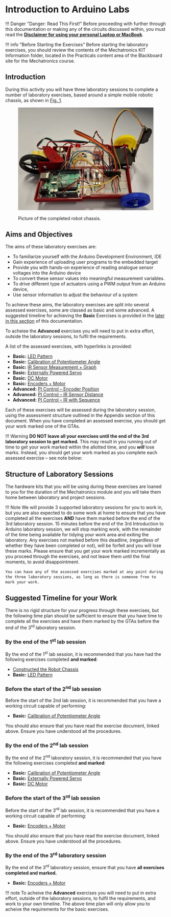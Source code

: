 # Introduction to Arduino Labs

!!! Danger "Danger: Read This First!"
    Before proceeding with further through this documentation or making any of the circuits discussed within, you must read the [**Disclaimer for using your personal Laptop or MacBook**](./Disclaimer.md).

!!! info "Before Starting the Exercises"
    Before starting the laboratory exercises, you should review the contents of the Mechatronics KIT Information folder, located in the Practicals content area of the Blackboard site for the Mechatronics course.

## Introduction
During this activity you will have three laboratory sessions to complete a number of laboratory exercises, based around a simple mobile robotic chassis, as shown in <debugHL>[Fig. 1](#chassisPic)</debugHL>.

<figure  markdown="span">
  <a name="chassisPic"></a>

  ![Picture of the completed robot chassis.](/images/Robot%201st%20Picture.jpg)

  <figcaption>Picture of the completed robot chassis.</figcaption>
  </figure>

## Aims and Objectives
The aims of these laboratory exercises are:

* To familiarize yourself with the Arduino Development Environment, IDE
* Gain experience of uploading user programs to the embedded target
* Provide you with hands-on experience of reading analogue sensor voltages into the Arduino device
* To convert these sensor values into meaningful measurement variables. 
* To drive different type of actuators using a PWM output from an Arduino device, 
* Use sensor information to adjust the behaviour of a system

To achieve these aims, the laboratory exercises are split into several assessed exercises, some are classed as basic and some advanced. A suggested timeline for achieving the **Basic** Exercises is provided in the <debugHL>[later in this section](#Timeline)</debugHL> of this documentation.

To acheiee the **Advanced** exercises you will need to put in extra effort, outside the laboratory sessions, to fulfil the requirements.

A list of the assessed exercises, with hyperlinks is provided:

- **Basic:** <debugHL>[LED Pattern](./Ex1ledPattern.md)</debugHL>
- **Basic:** <debugHL>[Calibration of Potentiometer Angle](./Ex2PotCalibration.md)</debugHL>
- **Basic:** <debugHL>[IR Sensor Measurement + Graph](./Ex3IrSensor.md)</debugHL>
- **Basic:** <debugHL>[Externally Powered Servo](./Ex4DriveServoMotor.md)</debugHL>
- **Basic:** <debugHL>[DC Motor](./Ex5DcMotor.md)</debugHL>
- **Basic:** <debugHL>[Encoders + Motor](./Ex6EncodeMotor.md)</debugHL>
- **Advanced:** <debugHL>[PI Control – Encoder Position](./Ex7PiEncoder.md)</debugHL>
- **Advanced:** <debugHL>[PI Control – IR Sensor Distance](./Ex8PiIrDist.md)</debugHL>
- **Advanced:** <debugHL>[PI Control – IR with Sequence](./Ex9PiIrSequence.md)</debugHL>

Each of these exercises will be assessed during the laboratory session, using the assessment structure outlined in the Appendix section of this document. When you have completed an assessed exercise, you should get your work marked one of the GTAs. 

!!! Warning
    **DO NOT leave all your exercises until the end of the 3rd laboratory session to get marked.** This may result in you running out of time to get your work marked within the allotted time, and you ***will*** lose marks. Instead, you should get your work marked as you complete each assessed exercise – see note below:

## Structure of Laboratory Sessions

The hardware kits that you will be using during these exercises are loaned to you for the duration of the Mechatronics module and you will take them home between laboratory and project sessions. 

!!! Note
    We will provide 3 supported laboratory sessions for you to work in, but you are also expected to do some work at home to ensure that you have completed all the exercises **AND** have them marked before the end of the 3rd laboratory session. 15 minutes before the end of the 3rd Introduction to Arduino laboratory session, we will stop marking work, with the remainder of the time being available for tidying your work area and exiting the laboratory. Any exercises not marked before this deadline, (regardless of whether they have been completed or not), will be forfeit and you will lose these marks. Please ensure that you get your work marked incrementally as you proceed through the exercises, and not leave them until the final moments, to avoid disappointment. 

    You can have any of the assessed exercises marked at any point during the three laboratory sessions, as long as there is someone free to mark your work.

## Suggested Timeline for your Work
<a name="Timeline"></a>
There is no rigid structure for your progress through these exercises, but the following time plan should be sufficient to ensure that you have time to complete all the exercises and have them marked by the GTAs before the end of the 3<sup>rd</sup> laboratory session.

### By the end of the 1<sup>st</sup> lab session
By the end of the 1<sup>st</sup> lab session, it is recommended that you have had the following exercises completed **and marked**:

* <debugHL><debugHL>[Constructed the Robot Chassis](./RobotBuild.md)</debugHL>
* **Basic:** <debugHL>[LED Pattern](./Ex1ledPattern.md)</debugHL>

### Before the start of the 2<sup>nd</sup> lab session
Before the start of the 2nd lab session, it is recommended that you have a working circuit capable of performing:

* **Basic:** <debugHL>[Calibration of Potentiometer Angle](./Ex2PotCalibration.md)</debugHL>

You should also ensure that you have read the exercise document, linked above. Ensure you have understood all the procedures.

### By the end of the 2<sup>nd</sup> lab session
By the end of the 2<sup>nd</sup> laboratory session, it is recommended that you have the following exercises completed **and marked**:

* **Basic:** <debugHL>[Calibration of Potentiometer Angle](./Ex2PotCalibration.md)</debugHL>
* **Basic:** <debugHL>[Externally Powered Servo](./Ex4DriveServoMotor.md)</debugHL>
* **Basic:** <debugHL>[DC Motor](./Ex5DcMotor.md)</debugHL>
 
### Before the start of the 3<sup>rd</sup> lab session
 
 Before the start of the 3<sup>rd</sup> lab session, it is recommended that you have a working circuit capable of performing:

* **Basic:** <debugHL>[Encoders + Motor](./Ex6EncodeMotor.md)</debugHL>

You should also ensure that you have read the exercise document, linked above. Ensure you have understood all the procedures.

###	By the end of the 3<sup>rd</sup> laboratory session

By the end of the 3<sup>rd</sup> laboratory session, ensure that you have **all exercises completed and marked.**

* **Basic:** <debugHL>[Encoders + Motor](./Ex6EncodeMotor.md)</debugHL>

!!! note
    To acheive the **Advanced** exercises you will need to put in extra effort, outside of the laboratory sessions, to fulfil the requirements, and work to your own timeline. The above time plan will only allow you to acheive the requirements for the basic exercises.